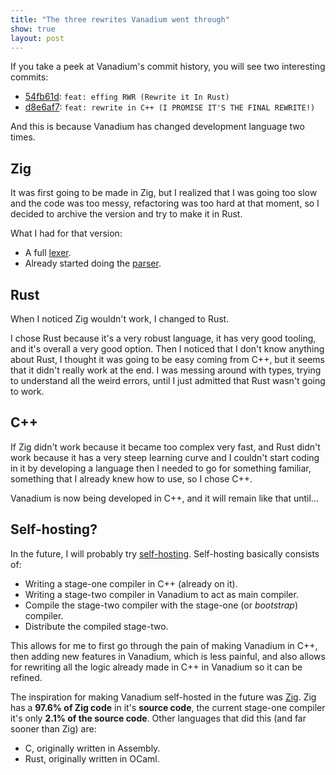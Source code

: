 ```yaml
---
title: "The three rewrites Vanadium went through"
show: true
layout: post
---
```


If you take a peek at Vanadium's commit history, you will see two interesting commits:
- [54fb61d](https://github.com/vn-language/vanadium/commit/54fb61d2f2d20fdca91932f70c0293f367fbcfab): `feat: effing RWR (Rewrite it In Rust)`
- [d8e6af7](https://github.com/vn-language/vanadium/commit/d8e6af745b36b00909f0c1efb400fa95839c5c05): `feat: rewrite in C++ (I PROMISE IT'S THE FINAL REWRITE!)`

And this is because Vanadium has changed development language two times.

## Zig
It was first going to be made in Zig, but I realized that I was going too slow and the code was too messy, refactoring was too hard at that moment, so I decided to archive the version and try to make it in Rust.

What I had for that version:
- A full [lexer](https://en.wikipedia.org/wiki/Lexical_analysis).
- Already started doing the [parser](https://en.wikipedia.org/wiki/Parsing).

## Rust
When I noticed Zig wouldn't work, I changed to Rust.

I chose Rust because it's a very robust language, it has very good tooling, and it's overall a very good option. Then I noticed that I don't know anything about Rust, I thought it was going to be easy coming from C++, but it seems that it didn't really work at the end. I was messing around with types, trying to understand all the weird errors, until I just admitted that Rust wasn't going to work.

## C++
If Zig didn't work because it became too complex very fast, and Rust didn't work because it has a very steep learning curve and I couldn't start coding in it by developing a language then I needed to go for something familiar, something that I already knew how to use, so I chose C++.

Vanadium is now being developed in C++, and it will remain like that until...

## Self-hosting?
In the future, I will probably try [self-hosting](https://en.wikipedia.org/wiki/Self-hosting_(compilers)). Self-hosting basically consists of:
- Writing a stage-one compiler in C++ (already on it).
- Writing a stage-two compiler in Vanadium to act as main compiler.
- Compile the stage-two compiler with the stage-one (or *bootstrap*) compiler.
- Distribute the compiled stage-two.

This allows for me to first go through the pain of making Vanadium in C++, then adding new features in Vanadium, which is less painful, and also allows for rewriting all the logic already made in C++ in Vanadium so it can be refined. 

The inspiration for making Vanadium self-hosted in the future was [Zig](https://github.com/ziglang/zig). Zig has a **97.6% of Zig code** in it's **source code**, the current stage-one compiler it's only **2.1% of the source code**. Other languages that did this (and far sooner than Zig) are:
- C, originally written in Assembly.
- Rust, originally written in OCaml.

